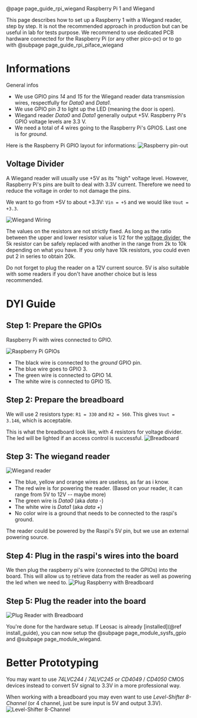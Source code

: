 @page page_guide_rpi_wiegand Raspberry Pi 1 and Wiegand

This page describes how to set up a Raspberry 1 with a Wiegand reader, step by step.
It is not the recommended approach in production but can be useful in lab for tests
purpose. We recommend to use dedicated PCB hardware connected for the Raspberry Pi
(or any other pico-pc) or to go with @subpage page_guide_rpi_piface_wiegand

Informations
============

General infos

 * We use GPIO pins *14* and *15* for the Wiegand reader data transmission wires, respectfully for *Data0* and *Data1*.
 * We use GPIO pin *3* to light up the LED (meaning the door is open).
 * Wiegand reader *Data0* and *Data1* generally output +5V. Raspberry Pi's GPIO voltage levels are 3.3 V.
 * We need a total of 4 wires going to the Raspberry Pi's GPIOS. Last one is for *ground*.

Here is the Raspberry Pi GPIO layout for informations:
![Raspberry pin-out](raspberry-pi-rev2-gpio-pinout.jpg)

Voltage Divider
---------------

A Wiegand reader will usually use +5V as its "high" voltage level. However, Raspberry Pi's pins are built to deal with 3.3V current. Therefore we need to reduce the voltage in order to not damage the pins.

We want to go from +5V to about +3.3V: `Vin = +5` and we would like `Vout = +3.3`.

![Wiegand Wiring](wiegand.png)

The values on the resistors are not strictly fixed. As long as the ratio between the upper and lower resistor value is 1/2 for the [voltage divider](http://en.wikipedia.org/wiki/Voltage_divider), the 5k resistor can be safely replaced with another in the range from 2k to 10k depending on what you have. If you only have 10k resistors, you could even put 2 in series to obtain 20k.

Do not forget to plug the reader on a 12V current source. 5V is also suitable with some readers if you don't have another choice but is less recommended.

DYI Guide
=========

Step 1: Prepare the GPIOs
-------------------------
Raspberry Pi with wires connected to GPIO.

![Raspberry Pi GPIOs](wiegand_voltdivider1.jpg)

 * The black wire is connected to the *ground* GPIO pin.
 * The blue wire goes to GPIO 3.
 * The green wire is connected to GPIO 14.
 * The white wire is connected to GPIO 15.

Step 2: Prepare the breadboard
------------------------------
We will use 2 resistors type: `R1 = 330` and `R2 = 560`. This gives `Vout = 3.146`, which is acceptable.

This is what the breadboard look like, with 4 resistors for voltage divider. The led will be lighted if an access control is successful.
![Breadboard](wiegand_voltdivider2.jpg)

Step 3: The wiegand reader
--------------------------
![Wiegand reader](wiegand_voltdivider3.jpg)

 * The blue, yellow and orange wires are useless, as far as i know.
 * The red wire is for powering the reader. (Based on your reader, it can range from 5V to 12V -- maybe more)
 * The green wire is *Data0* (aka *data -*)
 * The white wire is *Data1* (aka *data +*)
 * No color wire is a ground that needs to be connected to the raspi's ground.

The reader could be powered by the Raspi's 5V pin, but we use an external powering source.

Step 4: Plug in the raspi's wires into the board
------------------------------------------------
We then plug the raspberry pi's wire (connected to the GPIOs) into the board. This will allow us to retrieve data from the reader as well as powering the led when we need to.
![Plug Raspberry with Breadboard](wiegand_voltdivider4.jpg)

Step 5: Plug the reader into the board
------------------------------------------------
![Plug Reader with Breadboard](wiegand_voltdivider5.jpg)

You're done for the hardware setup. If Leosac is already [installed](@ref install_guide), you can now setup the @subpage page_module_sysfs_gpio and @subpage page_module_wiegand.


Better Prototyping
==================

You may want to use *74LVC244* / *74LVC245* or *CD4049* / *CD4050* CMOS devices instead to convert 5V signal to 3.3V in a more professional way.

When working with a breadboard you may even want to use *Level-Shifter 8-Channel*  (or 4 channel, just be sure input is 5V and output 3.3V).
![Level-Shifter 8-Channel](level-shifter-8-channels-bi-directionnal.jpg)